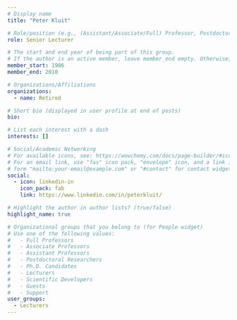 ```yaml
---
# Display name
title: "Peter Kluit"

# Role/position (e.g., (Assistant/Associate/Full) Professor, Postdoctoral Researchers, Ph.D. Candidate)
role: Senior Lecturer

# The start and end year of being part of this group.
# If the author is an active member, leave member_end empty. Otherwise, fill in.
member_start: 1986
member_end: 2010

# Organizations/Affiliations
organizations:
  - name: Retired

# Short bio (displayed in user profile at end of posts)
bio:

# List each interest with a dash
interests: []

# Social/Academic Networking
# For available icons, see: https://wowchemy.com/docs/page-builder/#icons
# For an email link, use "fas" icon pack, "envelope" icon, and a link in the
# form "mailto:your-email@example.com" or "#contact" for contact widget.
social:
  - icon: linkedin-in
    icon_pack: fab
    link: https://www.linkedin.com/in/peterkluit/

# Highlight the author in author lists? (true/false)
highlight_name: true

# Organizational groups that you belong to (for People widget)
# Use one of the following values: 
#   - Full Professors
#   - Associate Professors
#   - Assistant Professors
#   - Postdoctoral Researchers
#   - Ph.D. Candidates
#   - Lecturers
#   - Scientific Developers
#   - Guests
#   - Support
user_groups:
  - Lecturers
---
```

